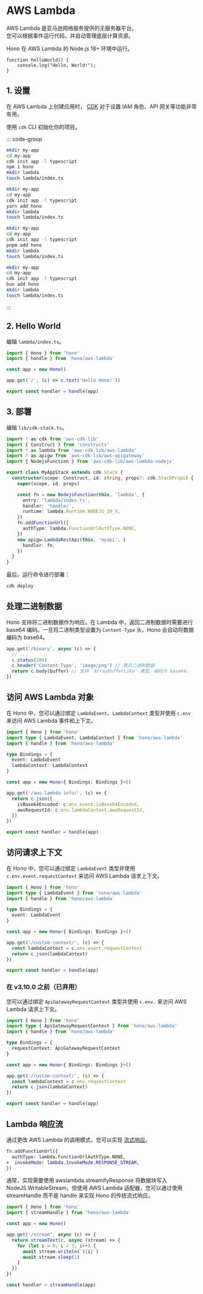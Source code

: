 # AWS Lambda

AWS Lambda 是亚马逊网络服务提供的无服务器平台。  
您可以根据事件运行代码，并自动管理底层计算资源。

Hono 在 AWS Lambda 的 Node.js 18+ 环境中运行。  

```
function helloWorld() {
    console.log("Hello, World!");
}
```

## 1. 设置

在 AWS Lambda 上创建应用时，
[CDK](https://docs.aws.amazon.com/serverless-application-model/latest/developerguide/serverless-cdk.html)
对于设置 IAM 角色、API 网关等功能非常有用。

使用 `cdk` CLI 初始化你的项目。

::: code-group

```sh [npm]
mkdir my-app
cd my-app
cdk init app -l typescript
npm i hono
mkdir lambda
touch lambda/index.ts
```

```sh [yarn]
mkdir my-app
cd my-app
cdk init app -l typescript
yarn add hono
mkdir lambda
touch lambda/index.ts
```

```sh [pnpm]
mkdir my-app
cd my-app
cdk init app -l typescript
pnpm add hono
mkdir lambda
touch lambda/index.ts
```

```sh [bun]
mkdir my-app
cd my-app
cdk init app -l typescript
bun add hono
mkdir lambda
touch lambda/index.ts
```

:::

## 2. Hello World

编辑 `lambda/index.ts`。

```ts
import { Hono } from 'hono'
import { handle } from 'hono/aws-lambda'

const app = new Hono()

app.get('/', (c) => c.text('Hello Hono!'))

export const handler = handle(app)
```

## 3. 部署

编辑 `lib/cdk-stack.ts`。

```ts
import * as cdk from 'aws-cdk-lib'
import { Construct } from 'constructs'
import * as lambda from 'aws-cdk-lib/aws-lambda'
import * as apigw from 'aws-cdk-lib/aws-apigateway'
import { NodejsFunction } from 'aws-cdk-lib/aws-lambda-nodejs'

export class MyAppStack extends cdk.Stack {
  constructor(scope: Construct, id: string, props?: cdk.StackProps) {
    super(scope, id, props)

    const fn = new NodejsFunction(this, 'lambda', {
      entry: 'lambda/index.ts',
      handler: 'handler',
      runtime: lambda.Runtime.NODEJS_20_X,
    })
    fn.addFunctionUrl({
      authType: lambda.FunctionUrlAuthType.NONE,
    })
    new apigw.LambdaRestApi(this, 'myapi', {
      handler: fn,
    })
  }
}
```

最后，运行命令进行部署：

```sh
cdk deploy
```

## 处理二进制数据

Hono 支持将二进制数据作为响应。在 Lambda 中，返回二进制数据时需要进行 base64 编码。一旦将二进制类型设置为 `Content-Type` 头，Hono 会自动将数据编码为 base64。

```ts
app.get('/binary', async (c) => {
  // ...
  c.status(200)
  c.header('Content-Type', 'image/png') // 表示二进制数据
  return c.body(buffer) // 支持 `ArrayBufferLike` 类型，编码为 base64。
})
```

## 访问 AWS Lambda 对象

在 Hono 中，您可以通过绑定 `LambdaEvent`、`LambdaContext` 类型并使用 `c.env` 来访问 AWS Lambda 事件和上下文。

```ts
import { Hono } from 'hono'
import type { LambdaEvent, LambdaContext } from 'hono/aws-lambda'
import { handle } from 'hono/aws-lambda'

type Bindings = {
  event: LambdaEvent
  lambdaContext: LambdaContext
}

const app = new Hono<{ Bindings: Bindings }>()

app.get('/aws-lambda-info/', (c) => {
  return c.json({
    isBase64Encoded: c.env.event.isBase64Encoded,
    awsRequestId: c.env.lambdaContext.awsRequestId,
  })
})

export const handler = handle(app)
```

## 访问请求上下文

在 Hono 中，您可以通过绑定 `LambdaEvent` 类型并使用 `c.env.event.requestContext` 来访问 AWS Lambda 请求上下文。

```ts
import { Hono } from 'hono'
import type { LambdaEvent } from 'hono/aws-lambda'
import { handle } from 'hono/aws-lambda'

type Bindings = {
  event: LambdaEvent
}

const app = new Hono<{ Bindings: Bindings }>()

app.get('/custom-context/', (c) => {
  const lambdaContext = c.env.event.requestContext
  return c.json(lambdaContext)
})

export const handler = handle(app)
```

### 在 v3.10.0 之前（已弃用）

您可以通过绑定 `ApiGatewayRequestContext` 类型并使用 `c.env.` 来访问 AWS Lambda 请求上下文。

```ts
import { Hono } from 'hono'
import type { ApiGatewayRequestContext } from 'hono/aws-lambda'
import { handle } from 'hono/aws-lambda'

type Bindings = {
  requestContext: ApiGatewayRequestContext
}

const app = new Hono<{ Bindings: Bindings }>()

app.get('/custom-context/', (c) => {
  const lambdaContext = c.env.requestContext
  return c.json(lambdaContext)
})

export const handler = handle(app)
```

## Lambda 响应流

通过更改 AWS Lambda 的调用模式，您可以实现 [流式响应](https://aws.amazon.com/blogs/compute/introducing-aws-lambda-response-streaming/)。

```diff
fn.addFunctionUrl({
  authType: lambda.FunctionUrlAuthType.NONE,
+  invokeMode: lambda.InvokeMode.RESPONSE_STREAM,
})
```

通常，实现需要使用 awslambda.streamifyResponse 将数据块写入 NodeJS.WritableStream，但使用 AWS Lambda 适配器，您可以通过使用 streamHandle 而不是 handle 来实现 Hono 的传统流式响应。

```ts
import { Hono } from 'hono'
import { streamHandle } from 'hono/aws-lambda'

const app = new Hono()

app.get('/stream', async (c) => {
  return streamText(c, async (stream) => {
    for (let i = 0; i < 3; i++) {
      await stream.writeln(`${i}`)
      await stream.sleep(1)
    }
  })
})

const handler = streamHandle(app)
```